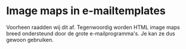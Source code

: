 # Image maps in e-mailtemplates

Voorheen raadden wij dit af. Tegenwoordig worden HTML image maps breed
ondersteund door de grote e-mailprogramma's. Je kan ze dus gewoon
gebruiken.
